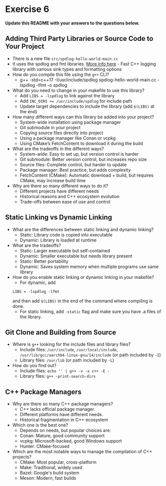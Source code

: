 # Exercise 6

**Update this README with your answers to the questions below.**

## Adding Third Party Libraries or Source Code to Your Project

- There is a new file `src/spdlog-hello-world-main.cc`
- It uses the spdlog and fmt libraries. 
  [More info here](https://github.com/gabime/spdlog) - Fast C++ logging 
  library with various sink types and formatting options
- How do you compile this file using the `g++` CLI?
  - g++ -std=c++17 -I/usr/include/spdlog spdlog-hello-world-main.cc -lspdlog -lfmt -o spdlog
- What do you need to change in your makefile to use this library?
  - Add `LIBS = -lspdlog` to link against the library
  - Add `INC_DIRS += /usr/include/spdlog` for include path
  - Update target dependencies to include the library (add `$(LIBS)` at the end)
- How many different ways can this library be added into your project?
  - System-wide installation using package manager
  - Git submodule in your project
  - Copying source files directly into project
  - Using a package manager like Conan or vcpkg
  - Using CMake’s FetchContent to download it during the build
- What are the tradeoffs in the different ways?
  - System-wide: Easy to set up, but version control is harder
  - Git submodule: Better version control, but increases repo size
  - Source files: Complete control, but harder to update
  - Package manager: Best practice, but adds complexity
  - FetchContent (CMake): Automatic download + build, but requires CMake, may increase build time
- Why are there so many different ways to do it?
  - Different projects have different needs
  - Historical reasons and C++ ecosystem evolution
  - Trade-offs between ease of use and control
  
## Static Linking vs Dynamic Linking

- What are the differences between static linking and dynamic linking?
  - Static: Library code is copied into executable
  - Dynamic: Library is loaded at runtime
- What are the tradeoffs?
  - Static: Larger executable but self-contained
  - Dynamic: Smaller executable but needs library present
  - Static: Better portability
  - Dynamic: Saves system memory when multiple programs use same library
- How do you enable static linking or dynamic linking in your makefile?
  - For dynamic, add 
  ```
  LIBS = -lspdlog -lfmt
  ```
  and then add `$(LIBS)` in the end of the command where compiling is done.
  - For static linking, add `-static` flag and make sure you have .a files of the library.

## Git Clone and Building from Source

- Where is `g++` looking for the include files and library files?
  - Include files: `/usr/include`, `/usr/local/include`, `/usr/lib/gcc/aarch64-linux-gnu/14/include`  (or path included by `-I`)
  - Library files: `/usr/lib` (or path included by `-L`)
- How do you find out?
  - Include files: `echo '' | g++ -v -x c++ -E -`
  - Library files: `g++ -print-search-dirs`

## C++ Package Managers

- Why are there so many C++ package managers?
  - C++ lacks official package manager.
  - Different platforms have different needs.
  - Historical fragmentation in C++ ecosystem
- Which one is the best one?
  - Depends on needs, but popular choices are:
  - Conan: Mature, good community support
  - vcpkg: Microsoft-backed, good Windows support
  - Hunter: CMake-focused
- Which are the most notable ways to manage the compilation of C++ projects?
  - CMake: Most popular, cross-platform
  - Make: Traditional, widely used
  - Bazel: Google's build system
  - Meson: Modern, fast builds